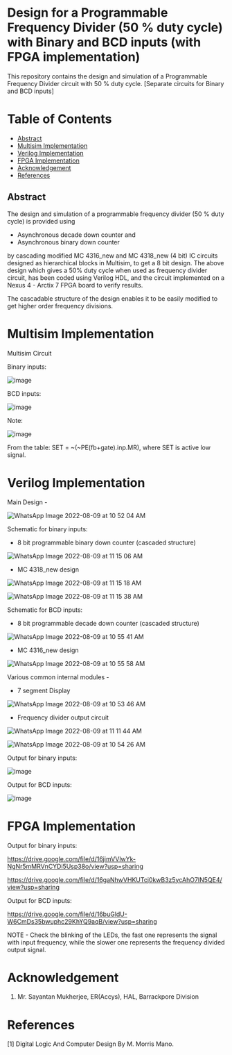 # Design for a Programmable Frequency Divider (50 % duty cycle) with Binary and BCD inputs (with FPGA implementation)
This repository contains the design and simulation of a Programmable Frequency Divider circuit with 50 % duty cycle. [Separate circuits for Binary and BCD inputs] 

# Table of Contents
 - [Abstract](#abstract) 
 - [Multisim Implementation](#multisim-implementation)
 - [Verilog Implementation](#verilog-implementation)
 - [FPGA Implementation](#fpga-implementation)
 - [Acknowledgement](#acknowledgement)
 - [References](#references)


## Abstract

The design and simulation of a programmable frequency divider (50 % duty cycle) is provided  using 
- Asynchronous decade down counter and 
- Asynchronous binary down counter 

by cascading modified MC 4316_new and MC 4318_new (4 bit) IC circuits designed as hierarchical blocks in Multisim, to get a 8 bit design.
The above design which gives a 50% duty cycle when used as frequency divider circuit, has been coded using Verilog
HDL, and the circuit implemented on a Nexus 4 - Arctix 7 FPGA board to verify results.

The cascadable structure of the design enables it to be easily modified to get higher order frequency divisions.

# Multisim Implementation

Multisim Circuit 

Binary inputs:

![image](https://user-images.githubusercontent.com/70422874/183562775-82614197-c803-4865-88e1-6a31e57628dd.png)

BCD inputs:

![image](https://user-images.githubusercontent.com/70422874/183562198-0872bb1f-cd91-4035-91ad-395e9ffbd926.png)


Note: 

![image](https://user-images.githubusercontent.com/70422874/185206977-d7d26dbe-4562-43f0-8972-bd9030f405ef.png)

From the table:
SET = ~(~PE(fb+gate).inp.MR), where SET is active low signal.


# Verilog Implementation

Main Design -

![WhatsApp Image 2022-08-09 at 10 52 04 AM](https://user-images.githubusercontent.com/70422874/183571529-3ac209f7-faf1-4ccc-868d-6e08b34160cb.jpeg)

Schematic for binary inputs:

- 8 bit programmable binary down counter (cascaded structure)

![WhatsApp Image 2022-08-09 at 11 15 06 AM](https://user-images.githubusercontent.com/70422874/183574449-d4536a6f-2e81-449d-88f8-60b3b8a27675.jpeg)

- MC 4318_new design 


![WhatsApp Image 2022-08-09 at 11 15 18 AM](https://user-images.githubusercontent.com/70422874/183574604-49aa13e0-4a2c-44de-9c53-06d52000238c.jpeg)

![WhatsApp Image 2022-08-09 at 11 15 38 AM](https://user-images.githubusercontent.com/70422874/183574624-09a2c517-7391-4392-a03c-3725187b03de.jpeg)

Schematic for BCD inputs:

- 8 bit programmable decade down counter (cascaded structure)

![WhatsApp Image 2022-08-09 at 10 55 41 AM](https://user-images.githubusercontent.com/70422874/183572109-175d28be-7427-4aa9-b4c6-574fa2a311ef.jpeg)

- MC 4316_new design 

![WhatsApp Image 2022-08-09 at 10 55 58 AM](https://user-images.githubusercontent.com/70422874/183572129-e085b389-b2ea-4a12-8e48-7cb23d6147d4.jpeg)


Various common internal modules -  

- 7 segment Display

![WhatsApp Image 2022-08-09 at 10 53 46 AM](https://user-images.githubusercontent.com/70422874/183571870-8498ca9a-861a-4a3a-9f08-2bef46b505bb.jpeg)

- Frequency divider output circuit

![WhatsApp Image 2022-08-09 at 11 11 44 AM](https://user-images.githubusercontent.com/70422874/183573937-7756119a-b7b3-483c-b7e3-85be46dd376a.jpeg)

![WhatsApp Image 2022-08-09 at 10 54 26 AM](https://user-images.githubusercontent.com/70422874/183572099-35505b42-382c-41dc-a3f0-277bc1f3e1a3.jpeg)


Output for binary inputs:

![image](https://user-images.githubusercontent.com/70422874/182293281-85aabc90-bb9d-4641-b312-356416b8eeb3.png)



Output for BCD inputs:

![image](https://user-images.githubusercontent.com/70422874/182293112-eac72819-2fb7-4cc9-9b03-e1341a3ca54c.png)

# FPGA Implementation

Output for binary inputs:

https://drive.google.com/file/d/16jimVVlwYk-NgNr5mMRVnCYDi5Usp38o/view?usp=sharing

https://drive.google.com/file/d/16gaNhwVHKUTcj0kwB3z5ycAhO7IN5QE4/view?usp=sharing

Output for BCD inputs:

https://drive.google.com/file/d/16buGldU-W6CmDs35bwuphc29KhYQ9aqB/view?usp=sharing

NOTE - Check the blinking of the LEDs, the fast one represents the signal with input frequency, while the slower one represents the frequency divided output signal.

# Acknowledgement
1. Mr. Sayantan Mukherjee, ER(Accys), HAL, Barrackpore Division

# References
[1] Digital Logic And Computer Design By M. Morris Mano.

